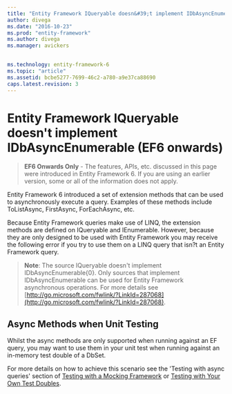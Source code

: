 ```yaml
---
title: "Entity Framework IQueryable doesn&#39;t implement IDbAsyncEnumerable (EF6 onwards) | Microsoft Docs"
author: divega
ms.date: "2016-10-23"
ms.prod: "entity-framework"
ms.author: divega
ms.manager: avickers
 

ms.technology: entity-framework-6
ms.topic: "article"
ms.assetid: bcbe5277-7699-46c2-a780-a9e37ca88690
caps.latest.revision: 3
---
```

# Entity Framework IQueryable doesn&#39;t implement IDbAsyncEnumerable (EF6 onwards)
> **EF6 Onwards Only** - The features, APIs, etc. discussed in this page were introduced in Entity Framework 6. If you are using an earlier version, some or all of the information does not apply.  
  
Entity Framework 6 introduced a set of extension methods that can be used to asynchronously execute a query. Examples of these methods include ToListAsync, FirstAsync, ForEachAsync, etc.  
  
Because Entity Framework queries make use of LINQ, the extension methods are defined on IQueryable and IEnumerable. However, because they are only designed to be used with Entity Framework you may receive the following error if you try to use them on a LINQ query that isn?t an Entity Framework query.  
  
> **Note**: The source IQueryable doesn't implement IDbAsyncEnumerable{0}. Only sources that implement IDbAsyncEnumerable can be used for Entity Framework asynchronous operations. For more details see [http://go.microsoft.com/fwlink/?LinkId=287068](http://go.microsoft.com/fwlink/?LinkId=287068).  
  
## Async Methods when Unit Testing  
  
Whilst the async methods are only supported when running against an EF query, you may want to use them in your unit test when running against an in-memory test double of a DbSet.  
  
For more details on how to achieve this scenario see the 'Testing with async queries' section of [Testing with a Mocking Framework](../ef6/entity-framework-testing-with-a-mocking-framework-ef6-onwards.md) or [Testing with Your Own Test Doubles](../ef6/entity-framework-testing-with-your-own-test-doubles-ef6-onwards.md).  
  